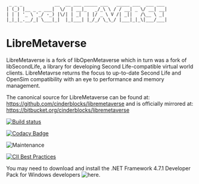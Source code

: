 ```
 _ _ _            __  __ ___ _____ ___   _____ ___  ___ ___ 
| (_) |__ _ _ ___|  \/  | __|_   _/_\ \ / / __| _ \/ __| __|
| | | '_ \ '_/ -_) |\/| | _|  | |/ _ \ V /| _||   /\__ \ _| 
|_|_|_.__/_| \___|_|  |_|___| |_/_/ \_\_/ |___|_|_\|___/___|
```
LibreMetaverse
===============================================================================
LibreMetaverse is a fork of libOpenMetaverse which in turn was a fork of
libSecondLife, a library for developing Second Life-compatible virtual world
clients. LibreMetavrse returns the focus to up-to-date Second Life and OpenSim
compatibility with an eye to performance and memory management.

The canonical source for LibreMetaverse can be found at:
https://github.com/cinderblocks/libremetaverse
and is officially mirrored at:
https://bitbucket.org/cinderblocks/libremetaverse

[![Build status](https://ci.appveyor.com/api/projects/status/pga5w0qken2k2nnl?svg=true)](https://ci.appveyor.com/project/cinderblocks57647/libremetaverse-ksbcr)

[![Codacy Badge](https://api.codacy.com/project/badge/Grade/93077099a899402aa190d35c1a5b40f5)](https://www.codacy.com/manual/cinderblocks/libremetaverse?utm_content=cinderblocks/libremetaverse)

![Maintenance](https://img.shields.io/badge/Maintained%3F-yes-green.svg)

[![CII Best Practices](https://bestpractices.coreinfrastructure.org/projects/3319/badge)](https://bestpractices.coreinfrastructure.org/projects/3319)

You may need to download and install the .NET Framework 4.7.1 Developer Pack for Windows developers ![here](https://www.microsoft.com/en-us/download/details.aspx?id=56119).